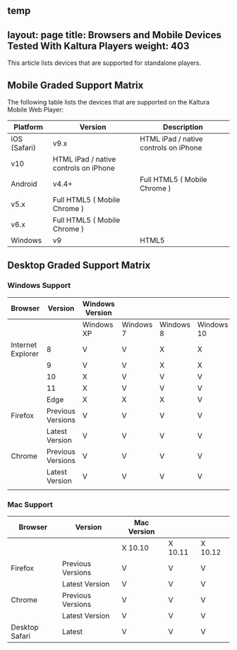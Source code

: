 temp
---
layout: page
title: Browsers and Mobile Devices Tested With Kaltura Players
weight: 403
---


This article lists devices that are supported for standalone players.

## Mobile Graded Support Matrix  

The following table lists the devices that are supported on the Kaltura Mobile Web Player:  

| Platform     | Version                               | Description                           |
|--------------|---------------------------------------|---------------------------------------|
| iOS (Safari) | v9.x                                  | HTML iPad / native controls on iPhone |
| v10          | HTML iPad / native controls on iPhone |                                       |
| Android      | v4.4+                                 | Full HTML5 ( Mobile Chrome )          |
| v5.x         | Full HTML5 ( Mobile Chrome )          |                                       |
| v6.x         | Full HTML5 ( Mobile Chrome )          |                                       |
| Windows      | v9                                    | HTML5                                 |


## Desktop Graded Support Matrix  

### Windows Support  

|    Browser              |    Version              |    Windows Version      |                         |                         |                         |   |   |   |
|-------------------------|-------------------------|-------------------------|-------------------------|-------------------------|-------------------------|---|---|---|
|                         |                         |    Windows XP           |    Windows 7            |    Windows 8            |    Windows 10           |   |   |   |
|    Internet Explorer    |    8                    |    V                    |    V                    |    X                    |    X                    |   |   |   |
|                         |    9                    |    V                    |    V                    |    X                    |    X                    |   |   |   |
|                         |    10                   |    X                    |    V                    |    V                    |    V                    |   |   |   |
|                         |    11                   |    X                    |    V                    |    V                    |    V                    |   |   |   |
|                         |    Edge                 |    X                    |    X                    |    X                    |    V                    |   |   |   |
|    Firefox              |    Previous Versions    |    V                    |    V                    |    V                    |    V                    |   |   |   |
|                         |    Latest Version       |    V                    |    V                    |    V                    |    V                    |   |   |   |
|    Chrome               |    Previous Versions    |    V    |    V    |    V    |    V    |   |   |   |
|                         |    Latest Version       |    V       |    V       |    V       |    V       |   |   |   |
|                         |                         |                         |                         |                         |                         |   |   |   |


### Mac Support  

|    Browser           |    Version              |    Mac Version    |               |               |
|----------------------|-------------------------|-------------------|---------------|---------------|
|                      |                         |    X 10.10        |    X 10.11    |    X 10.12    |
|    Firefox           |    Previous Versions    |    V              |    V          |    V          |
|                      |    Latest Version       |    V              |    V          |    V          |
|    Chrome            |    Previous Versions    |    V              |    V          |    V          |
|                      |    Latest Version       |    V              |    V          |    V          |
|    Desktop Safari    |    Latest               |    V              |    V          |    V          |
